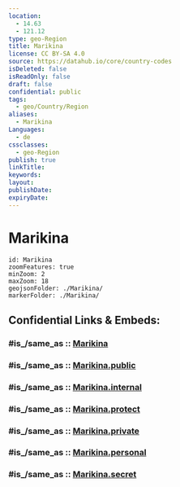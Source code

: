 ```yaml
---
location:
  - 14.63
  - 121.12
type: geo-Region
title: Marikina
license: CC BY-SA 4.0
source: https://datahub.io/core/country-codes
isDeleted: false
isReadOnly: false
draft: false
confidential: public
tags:
  - geo/Country/Region
aliases:
  - Marikina
Languages:
  - de
cssclasses:
  - geo-Region
publish: true
linkTitle:
keywords:
layout:
publishDate:
expiryDate:
---
```


# Marikina

```leaflet
id: Marikina
zoomFeatures: true 
minZoom: 2 
maxZoom: 18
geojsonFolder: ./Marikina/
markerFolder: ./Marikina/
```


## Confidential Links & Embeds: 

### #is_/same_as :: [Marikina](/_Standards/Earth/Continent/Asia/Asia~South~East/Malay_Archipelago/Philippines/Regions~Philippines/Marikina.md) 

### #is_/same_as :: [Marikina.public](/_public/Earth/Continent/Asia/Asia~South~East/Malay_Archipelago/Philippines/Regions~Philippines/Marikina.public.md) 

### #is_/same_as :: [Marikina.internal](/_internal/Earth/Continent/Asia/Asia~South~East/Malay_Archipelago/Philippines/Regions~Philippines/Marikina.internal.md) 

### #is_/same_as :: [Marikina.protect](/_protect/Earth/Continent/Asia/Asia~South~East/Malay_Archipelago/Philippines/Regions~Philippines/Marikina.protect.md) 

### #is_/same_as :: [Marikina.private](/_private/Earth/Continent/Asia/Asia~South~East/Malay_Archipelago/Philippines/Regions~Philippines/Marikina.private.md) 

### #is_/same_as :: [Marikina.personal](/_personal/Earth/Continent/Asia/Asia~South~East/Malay_Archipelago/Philippines/Regions~Philippines/Marikina.personal.md) 

### #is_/same_as :: [Marikina.secret](/_secret/Earth/Continent/Asia/Asia~South~East/Malay_Archipelago/Philippines/Regions~Philippines/Marikina.secret.md)

